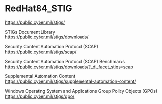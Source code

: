 # RedHat84_STIG

https://public.cyber.mil/stigs/

STIGs Document Library<br>
https://public.cyber.mil/stigs/downloads/

Security Content Automation Protocol (SCAP)<br>
https://public.cyber.mil/stigs/scap/

Security Content Automation Protocol (SCAP) Benchmarks<br>
https://public.cyber.mil/stigs/downloads/?_dl_facet_stigs=scap

Supplemental Automation Content<br>
https://public.cyber.mil/stigs/supplemental-automation-content/

Windows Operating System and Applications Group Policy Objects (GPOs)<br>
https://public.cyber.mil/stigs/gpo/
